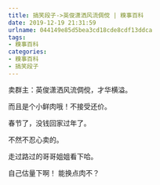 ```yaml
---
title: 搞笑段子->英俊潇洒风流倜傥 | 糗事百科
date: 2019-12-19 21:31:59
urlname: 044149e85d5bea3cd18cde8cdf13ddca
tags: 
- 糗事百科
categories:
- 糗事百科
- 搞笑段子
---
```

卖群主：英俊潇洒风流倜傥，才华横溢。

而且是个小鲜肉哦！不接受还价。

春节了，没钱回家过年了。

不然不忍心卖的。

走过路过的哥哥姐姐看下哈。

自己估量下啊！        能换点肉不？


